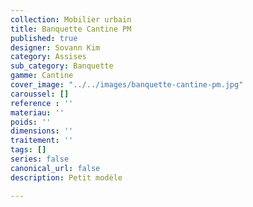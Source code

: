 ```yaml
---
collection: Mobilier urbain
title: Banquette Cantine PM
published: true
designer: Sovann Kim
category: Assises
sub_category: Banquette
gamme: Cantine
cover_image: "../../images/banquette-cantine-pm.jpg"
caroussel: []
reference : ''
materiau: ''
poids: ''
dimensions: ''
traitement: ''
tags: []
series: false
canonical_url: false
description: Petit modèle

---
```

